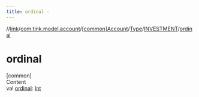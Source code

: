 ```yaml
---
title: ordinal -
---
```

//[link](../../../../index.md)/[com.tink.model.account](../../../index.md)/[[common]Account](../../index.md)/[Type](../index.md)/[INVESTMENT](index.md)/[ordinal](ordinal.md)



# ordinal  
[common]  
Content  
val [ordinal](ordinal.md): [Int](https://kotlinlang.org/api/latest/jvm/stdlib/kotlin/-int/index.html)  



